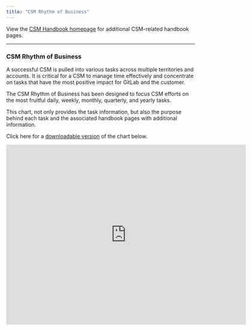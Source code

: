 ```yaml
---
title: "CSM Rhythm of Business"
---
```


View the [CSM Handbook homepage](/handbook/customer-success/csm/) for additional CSM-related handbook pages.

---

### CSM Rhythm of Business

A successful CSM is pulled into various tasks across multiple territories and accounts. It is critical for a CSM to manage time effectively and concentrate on tasks that have the most positive impact for GitLab and the customer.

The CSM Rhythm of Business has been designed to focus CSM efforts on the most fruitful daily, weekly, monthly, quarterly, and yearly tasks.

This chart, not only provides the task information, but also the purpose behind each task and the associated handbook pages with additional information.

Click here for a [downloadable version](https://lucid.app/documents/view/fd53487f-143b-420f-ae66-9e73f3505ef2) of the chart below.

<iframe allowfullscreen frameborder="0" style="width:640px; height:480px" src="https://lucid.app/documents/embeddedchart/fd53487f-143b-420f-ae66-9e73f3505ef2" id="LvjclsjZrJBQ"></iframe>
